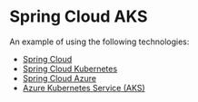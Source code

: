 # Spring Cloud AKS

An example of using the following technologies:

- [Spring Cloud](https://spring.io/projects/spring-cloud)
- [Spring Cloud Kubernetes](https://spring.io/projects/spring-cloud-kubernetes)
- [Spring Cloud Azure](https://cloud.spring.io/spring-cloud-azure/)
- [Azure Kubernetes Service (AKS)](https://azure.microsoft.com/en-ca/services/kubernetes-service/)
